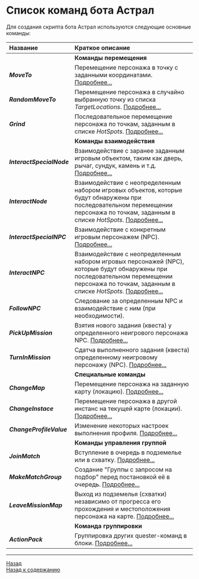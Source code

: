# **Список команд бота Астрал**

Для создания скрипта бота Астрал используются следующие основные команды:

|**Название**|**Краткое описание**
|:-----------|:-------------------
||**Команды перемещения**
|<a name="ref-MoveTo">***MoveTo***</a>| Перемещение персонажа в точку с заданными координатами. [Подробнее...](https://www.neverwinter-bot.com/forums/viewtopic.php?p=43904#p43904)
|<a name="ref-RandomMoveTo">***RandomMoveTo***</a>| Перемещение персонажа в случайно выбранную точку из списка *TargetLocations*. [Подробнее...](https://www.neverwinter-bot.com/forums/viewtopic.php?p=43904#p43904)
|<a name="ref-Grind">***Grind***</a>| Последовательное перемещение персонажа по точкам, заданным в списке *HotSpots*. [Подробнее...](https://www.neverwinter-bot.com/forums/viewtopic.php?p=43904#p43904)
||**Команды взаимодействия**
|<a name="ref-InteractSpecificNode">***InteractSpecialNode***</a>| Взаимодействие с заранее заданным игровым объектом, таким как дверь, рычаг, сундук, камень и т.д. [Подробнее...](https://www.neverwinter-bot.com/forums/viewtopic.php?p=43905#p43905)
|<a name="ref-InteractNode">***InteractNode***</a>| Взаимодействие с неопределенным набором игровых объектов, которые будут обнаружены при последовательном перемещении персонажа по точкам, заданным в списке *HotSpots*. [Подробнее...](https://www.neverwinter-bot.com/forums/viewtopic.php?p=43905#p43905)
|<a name="ref-InteractSpecificNPC">***InteractSpecialNPC***</a>|  Взаимодействие с конкретным игровым персонажем (NPC). [Подробнее...](https://www.neverwinter-bot.com/forums/viewtopic.php?p=43905#p43905)
|<a name="ref-InteractNPC">***InteractNPC***</a>|  Взаимодействие с неопределенным набором игровых персонажей (NPC), которые будут обнаружены при последовательном перемещении персонажа по точкам, заданным в списке *HotSpots*. [Подробнее...](https://www.neverwinter-bot.com/forums/viewtopic.php?p=43905#p43905)
|<a name="ref-FollowNPC">***FollowNPC***</a>| Следование за определенным NPC и взаимодействие с ним (при необходимости).
|<a name="ref-PickUpMission">***PickUpMission***</a>| Взятия нового задания (квеста) у определенного неигрового персонажа NPC. [Подробнее...](https://www.neverwinter-bot.com/forums/viewtopic.php?p=43907#p43907)
|<a name="ref-TurnInMission">***TurnInMission***</a>| Сдатча выполненного задания (квеста) определенному неигровому персонажу (NPC). [Подробнее...](https://www.neverwinter-bot.com/forums/viewtopic.php?p=43907#p43907)
|| **Специальные команды**
|<a name="ref-ChangeMap">***ChangeMap***</a>| Перемещение персонажа на заданную карту (локацию). [Подробнее...](https://www.neverwinter-bot.com/forums/viewtopic.php?p=43907#p43907)
|<a name="ref-ChangeInstace">***ChangeInstace***</a>| Перемещение персонажа в другой инстанс на текущей карте (локации). [Подробнее...](https://www.neverwinter-bot.com/forums/viewtopic.php?p=43907#p43907)
|<a name="ref-ChangeProfileValue">***ChangeProfileValue***</a>| Изменение некоторых настроек выполнения профиля. [Подробнее...](https://www.neverwinter-bot.com/forums/viewtopic.php?p=43907#p43907)
|| **Команды управления группой**
|<a name="ref-JoinMatch">***JoinMatch***</a>| Вступление в очередь в подземелье или в схватку. [Подробнее...](https://www.neverwinter-bot.com/forums/viewtopic.php?p=43906#p43906)
|<a name="ref-MakeMatchGroup">***MakeMatchGroup***</a>| Создание "Группы c запросом на подбор" перед постановкой её в очередь. [Подробнее...](https://www.neverwinter-bot.com/forums/viewtopic.php?p=43906#p43906)
|<a name="ref-LeaveMissionMap">***LeaveMissionMap***</a>| Выход из подземелья (схватки) независимо от прогресса его прохождения и местоположения персонажа на карте. [Подробнее...](https://www.neverwinter-bot.com/forums/viewtopic.php?p=43906#p43906)
||**Команда группировки**
|<a name="ref-ActionPack">***ActionPack***</a>| Группировка других quester-команд в блоки. [Подробнее...](https://www.neverwinter-bot.com/forums/viewtopic.php?p=43903#p43903)

---

<a href="javascript:history.back()">Назад</a>  
[Назад к содержанию](../../index.md)